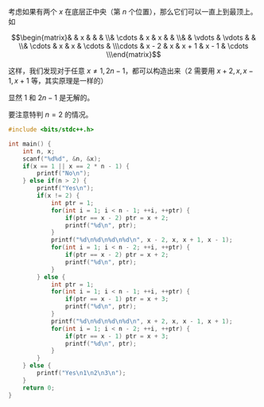 考虑如果有两个 $x$ 在底层正中央（第 $n$ 个位置），那么它们可以一直上到最顶上。如

$$\begin{matrix}&  & x & & & \\& \cdots & x & x & & \\& & \vdots & \vdots & & \\& \cdots & x & x & \cdots & \\\cdots & x - 2 & x & x + 1 & x - 1 & \cdots \\\end{matrix}$$

这样，我们发现对于任意 $x \neq 1, 2n-1$，都可以构造出来（$2$ 需要用 $x + 2, x, x-1, x + 1$ 等，其实原理是一样的）

显然 $1$ 和 $2n - 1$ 是无解的。

要注意特判 $n=2$ 的情况。

```cpp
#include <bits/stdc++.h>

int main() {
	int n, x;
	scanf("%d%d", &n, &x);
	if(x == 1 || x == 2 * n - 1) {
		printf("No\n");
	} else if(n > 2) {
		printf("Yes\n");
		if(x != 2) {
			int ptr = 1;
			for(int i = 1; i < n - 1; ++i, ++ptr) {
				if(ptr == x - 2) ptr = x + 2;
				printf("%d\n", ptr);
			}
			printf("%d\n%d\n%d\n%d\n", x - 2, x, x + 1, x - 1);
			for(int i = 1; i < n - 2; ++i, ++ptr) {
				if(ptr == x - 2) ptr = x + 2;
				printf("%d\n", ptr);
			}
		} else {
			int ptr = 1;
			for(int i = 1; i < n - 1; ++i, ++ptr) {
				if(ptr == x - 1) ptr = x + 3;
				printf("%d\n", ptr);
			}
			printf("%d\n%d\n%d\n%d\n", x + 2, x, x - 1, x + 1);
			for(int i = 1; i < n - 2; ++i, ++ptr) {
				if(ptr == x - 1) ptr = x + 3;
				printf("%d\n", ptr);
			}
		}
	} else {
		printf("Yes\n1\n2\n3\n");
	}
	return 0;
}
```